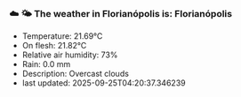 ### ☁️ 🌤️  The weather in Florianópolis is: Florianópolis

- Temperature: 21.69°C
- On flesh: 21.82°C
- Relative air humidity: 73%
- Rain: 0.0 mm
- Description: Overcast clouds
- last updated: 2025-09-25T04:20:37.346239
